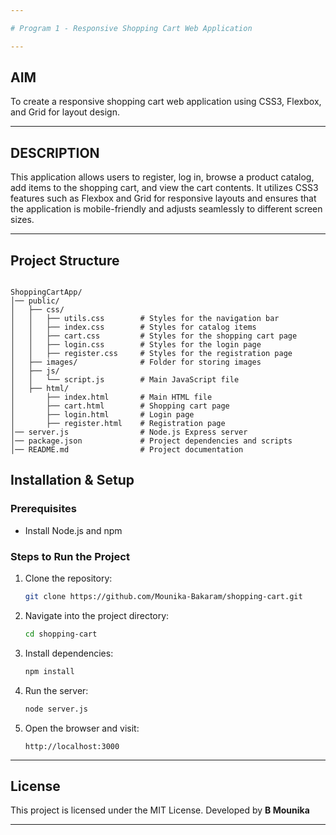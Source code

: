 ```yaml
---

# Program 1 - Responsive Shopping Cart Web Application

---
```


## AIM

To create a responsive shopping cart web application using CSS3, Flexbox, and Grid for layout design.

---

## DESCRIPTION

This application allows users to register, log in, browse a product catalog, add items to the shopping cart, and view the cart contents. It utilizes CSS3 features such as Flexbox and Grid for responsive layouts and ensures that the application is mobile-friendly and adjusts seamlessly to different screen sizes.

---

## Project Structure

```

ShoppingCartApp/
│── public/
│   ├── css/
│   │   ├── utils.css        # Styles for the navigation bar
│   │   ├── index.css        # Styles for catalog items
│   │   ├── cart.css         # Styles for the shopping cart page
│   │   ├── login.css        # Styles for the login page
│   │   ├── register.css     # Styles for the registration page
│   ├── images/              # Folder for storing images
│   ├── js/
│   │   └── script.js        # Main JavaScript file
│   ├── html/
│       ├── index.html       # Main HTML file
│       ├── cart.html        # Shopping cart page
│       ├── login.html       # Login page
│       ├── register.html    # Registration page
│── server.js                # Node.js Express server
│── package.json             # Project dependencies and scripts
│── README.md                # Project documentation

````

## Installation & Setup

### Prerequisites
- Install Node.js and npm

### Steps to Run the Project
1. Clone the repository:
   ```bash
   git clone https://github.com/Mounika-Bakaram/shopping-cart.git
   ```


2. Navigate into the project directory:

   ```bash
   cd shopping-cart
   ```
3. Install dependencies:

   ```bash
   npm install
   ```
4. Run the server:

   ```bash
   node server.js
   ```
5. Open the browser and visit:

   ```
   http://localhost:3000
   ```
---

## License

This project is licensed under the MIT License.
Developed by **B Mounika**

---
